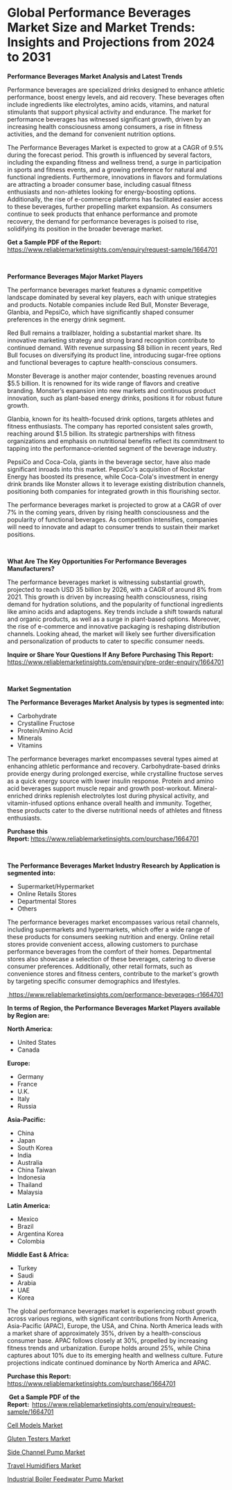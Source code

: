 <p><h1>Global Performance Beverages Market Size and Market Trends: Insights and Projections from 2024 to 2031</h1></p><p><strong>Performance Beverages Market Analysis and Latest Trends</strong></p>
<p><p>Performance beverages are specialized drinks designed to enhance athletic performance, boost energy levels, and aid recovery. These beverages often include ingredients like electrolytes, amino acids, vitamins, and natural stimulants that support physical activity and endurance. The market for performance beverages has witnessed significant growth, driven by an increasing health consciousness among consumers, a rise in fitness activities, and the demand for convenient nutrition options.</p><p>The Performance Beverages Market is expected to grow at a CAGR of 9.5% during the forecast period. This growth is influenced by several factors, including the expanding fitness and wellness trend, a surge in participation in sports and fitness events, and a growing preference for natural and functional ingredients. Furthermore, innovations in flavors and formulations are attracting a broader consumer base, including casual fitness enthusiasts and non-athletes looking for energy-boosting options. Additionally, the rise of e-commerce platforms has facilitated easier access to these beverages, further propelling market expansion. As consumers continue to seek products that enhance performance and promote recovery, the demand for performance beverages is poised to rise, solidifying its position in the broader beverage market.</p></p>
<p><strong>Get a Sample PDF of the Report:&nbsp;</strong> <a href="https://www.reliablemarketinsights.com/enquiry/request-sample/1664701?utm_campaign=1331&utm_medium=2&utm_source=Github&utm_content=ia&utm_term=28092024&utm_id=performance-beverages">https://www.reliablemarketinsights.com/enquiry/request-sample/1664701</a></p>
<p>&nbsp;</p>
<p><strong>Performance Beverages Major Market Players</strong></p>
<p><p>The performance beverages market features a dynamic competitive landscape dominated by several key players, each with unique strategies and products. Notable companies include Red Bull, Monster Beverage, Glanbia, and PepsiCo, which have significantly shaped consumer preferences in the energy drink segment.</p><p>Red Bull remains a trailblazer, holding a substantial market share. Its innovative marketing strategy and strong brand recognition contribute to continued demand. With revenue surpassing $8 billion in recent years, Red Bull focuses on diversifying its product line, introducing sugar-free options and functional beverages to capture health-conscious consumers.</p><p>Monster Beverage is another major contender, boasting revenues around $5.5 billion. It is renowned for its wide range of flavors and creative branding. Monster’s expansion into new markets and continuous product innovation, such as plant-based energy drinks, positions it for robust future growth.</p><p>Glanbia, known for its health-focused drink options, targets athletes and fitness enthusiasts. The company has reported consistent sales growth, reaching around $1.5 billion. Its strategic partnerships with fitness organizations and emphasis on nutritional benefits reflect its commitment to tapping into the performance-oriented segment of the beverage industry.</p><p>PepsiCo and Coca-Cola, giants in the beverage sector, have also made significant inroads into this market. PepsiCo's acquisition of Rockstar Energy has boosted its presence, while Coca-Cola's investment in energy drink brands like Monster allows it to leverage existing distribution channels, positioning both companies for integrated growth in this flourishing sector.</p><p>The performance beverages market is projected to grow at a CAGR of over 7% in the coming years, driven by rising health consciousness and the popularity of functional beverages. As competition intensifies, companies will need to innovate and adapt to consumer trends to sustain their market positions.</p></p>
<p>&nbsp;</p>
<p><strong>What Are The Key Opportunities For Performance Beverages Manufacturers?</strong></p>
<p><p>The performance beverages market is witnessing substantial growth, projected to reach USD 35 billion by 2026, with a CAGR of around 8% from 2021. This growth is driven by increasing health consciousness, rising demand for hydration solutions, and the popularity of functional ingredients like amino acids and adaptogens. Key trends include a shift towards natural and organic products, as well as a surge in plant-based options. Moreover, the rise of e-commerce and innovative packaging is reshaping distribution channels. Looking ahead, the market will likely see further diversification and personalization of products to cater to specific consumer needs.</p></p>
<p><strong>Inquire or Share Your Questions If Any Before Purchasing This Report:</strong> <a href="https://www.reliablemarketinsights.com/enquiry/pre-order-enquiry/1664701?utm_campaign=1331&utm_medium=2&utm_source=Github&utm_content=ia&utm_term=28092024&utm_id=performance-beverages">https://www.reliablemarketinsights.com/enquiry/pre-order-enquiry/1664701</a></p>
<p>&nbsp;</p>
<p><strong>Market Segmentation</strong></p>
<p><strong>The Performance Beverages Market Analysis by types is segmented into:</strong></p>
<p><ul><li>Carbohydrate</li><li>Crystalline Fructose</li><li>Protein/Amino Acid</li><li>Minerals</li><li>Vitamins</li></ul></p>
<p><p>The performance beverages market encompasses several types aimed at enhancing athletic performance and recovery. Carbohydrate-based drinks provide energy during prolonged exercise, while crystalline fructose serves as a quick energy source with lower insulin response. Protein and amino acid beverages support muscle repair and growth post-workout. Mineral-enriched drinks replenish electrolytes lost during physical activity, and vitamin-infused options enhance overall health and immunity. Together, these products cater to the diverse nutritional needs of athletes and fitness enthusiasts.</p></p>
<p><strong>Purchase this Report:&nbsp;</strong><a href="https://www.reliablemarketinsights.com/purchase/1664701?utm_campaign=1331&utm_medium=2&utm_source=Github&utm_content=ia&utm_term=28092024&utm_id=performance-beverages">https://www.reliablemarketinsights.com/purchase/1664701</a></p>
<p>&nbsp;</p>
<p><strong>The Performance Beverages Market Industry Research by Application is segmented into:</strong></p>
<p><ul><li>Supermarket/Hypermarket</li><li>Online Retails Stores</li><li>Departmental Stores</li><li>Others</li></ul></p>
<p><p>The performance beverages market encompasses various retail channels, including supermarkets and hypermarkets, which offer a wide range of these products for consumers seeking nutrition and energy. Online retail stores provide convenient access, allowing customers to purchase performance beverages from the comfort of their homes. Departmental stores also showcase a selection of these beverages, catering to diverse consumer preferences. Additionally, other retail formats, such as convenience stores and fitness centers, contribute to the market's growth by targeting specific consumer demographics and lifestyles.</p></p>
<p><a href="https://www.reliablemarketinsights.com/performance-beverages-r1664701?utm_campaign=1331&utm_medium=2&utm_source=Github&utm_content=ia&utm_term=28092024&utm_id=performance-beverages">&nbsp;https://www.reliablemarketinsights.com/performance-beverages-r1664701</a></p>
<p><strong>In terms of Region, the Performance Beverages Market Players available by Region are:</strong></p>
<p>
    <p> <strong> North America: </strong>
        <ul>
            <li>United States</li>
            <li>Canada</li>
        </ul>
        </p> 
    <p> <strong> Europe: </strong>
        <ul>
            <li>Germany</li>
            <li>France</li>
            <li>U.K.</li>
            <li>Italy</li>
            <li>Russia</li>
        </ul>
        </p> 
    <p> <strong> Asia-Pacific: </strong>
        <ul>
            <li>China</li>
            <li>Japan</li>
            <li>South Korea</li>
            <li>India</li>
            <li>Australia</li>
            <li>China Taiwan</li>
            <li>Indonesia</li>
            <li>Thailand</li>
            <li>Malaysia</li>
        </ul>
        </p> 
    <p> <strong> Latin America: </strong>
        <ul>
            <li>Mexico</li>
            <li>Brazil</li>
            <li>Argentina Korea</li>
            <li>Colombia</li>
        </ul>
        </p> 
    <p> <strong> Middle East & Africa: </strong>
        <ul>
            <li>Turkey</li>
            <li>Saudi</li>
            <li>Arabia</li>
            <li>UAE</li>
            <li>Korea</li>
        </ul>
    </p>
    </p>
<p><p>The global performance beverages market is experiencing robust growth across various regions, with significant contributions from North America, Asia-Pacific (APAC), Europe, the USA, and China. North America leads with a market share of approximately 35%, driven by a health-conscious consumer base. APAC follows closely at 30%, propelled by increasing fitness trends and urbanization. Europe holds around 25%, while China captures about 10% due to its emerging health and wellness culture. Future projections indicate continued dominance by North America and APAC.</p></p>
<p><strong>Purchase this Report: </strong><a href="https://www.reliablemarketinsights.com/purchase/1664701?utm_campaign=1331&utm_medium=2&utm_source=Github&utm_content=ia&utm_term=28092024&utm_id=performance-beverages">https://www.reliablemarketinsights.com/purchase/1664701</a></p>
<p>&nbsp;<strong>Get a Sample PDF of the Report:&nbsp;&nbsp;</strong><a href="https://www.reliablemarketinsights.com/enquiry/request-sample/1664701?utm_campaign=1331&utm_medium=2&utm_source=Github&utm_content=ia&utm_term=28092024&utm_id=performance-beverages">https://www.reliablemarketinsights.com/enquiry/request-sample/1664701</a></p>
<p><strong></strong></p>
<p><p><a href="https://www.linkedin.com/pulse/global-cell-models-market-opportunities-challenges2024-h6o0f?utm_campaign=1331&utm_medium=2&utm_source=Github&utm_content=ia&utm_term=28092024&utm_id=performance-beverages">Cell Models Market</a></p><p><a href="https://www.linkedin.com/pulse/pioneering-growth-analyzing-global-gluten-testers-market-dynamics-uelpf?utm_campaign=1331&utm_medium=2&utm_source=Github&utm_content=ia&utm_term=28092024&utm_id=performance-beverages">Gluten Testers Market</a></p><p><a href="https://issuu.com/reportprime-2/docs/side-channel-pump-market-size-2030._28b076ef1204c0?utm_campaign=1331&utm_medium=2&utm_source=Github&utm_content=ia&utm_term=28092024&utm_id=performance-beverages">Side Channel Pump Market</a></p><p><a href="https://www.linkedin.com/pulse/what-innovations-market-trends-shaping-travel-humidifiers-ndygf?utm_campaign=1331&utm_medium=2&utm_source=Github&utm_content=ia&utm_term=28092024&utm_id=performance-beverages">Travel Humidifiers Market</a></p><p><a href="https://issuu.com/reportprime-2/docs/industrial-boiler-feedwater-pump-ma_e982900eb42ddd?utm_campaign=1331&utm_medium=2&utm_source=Github&utm_content=ia&utm_term=28092024&utm_id=performance-beverages">Industrial Boiler Feedwater Pump Market</a></p></p>